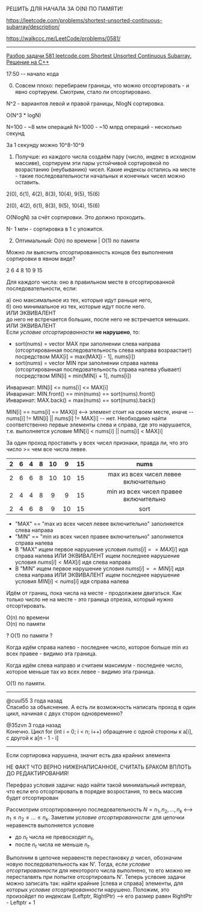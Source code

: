 РЕШИТЬ ДЛЯ НАЧАЛА ЗА O(N) ПО ПАМЯТИ!

https://leetcode.com/problems/shortest-unsorted-continuous-subarray/description/

https://walkccc.me/LeetCode/problems/0581/

____

[Разбор задачи 581 leetcode.com Shortest Unsorted Continuous Subarray. Решение на C++](https://www.youtube.com/watch?v=WSLTFJ_aiB8)

17:50 -- начало кода

0. Совсем плохо: перебираем границы, что можно отсортировать - и явно сортируем. Смотрим, стало ли отсортировано.

N^2 - вариантов левой и правой границы, NlogN сортировка. 

O(N^3 * logN)

N=100 - ~8 млн операций
N=1000 - ~10 млрд операций - несколько секунд

3а 1 секунду можно 10^8-10^9

1. Получше: из каждого числа создаём пару (число, индекс в 
исходном массиве), сортируем эти пары устойчивой сортировкой 
по возрастанию (неубыванию) чисел. Какие индексы остались на 
месте - такие последовательности начальных и конечных чисел 
можно оставить.

2(0), б(1), 4(2), 8(3), 10(4), 9(5), 15(6)


2(0), 4(2), б(1), 8(3), 9(5), 10(4), 15(6) 

О(NlogN) за счёт сортировки. Это должно проходить. 

N- 1 млн - сортировка в 1 с уложится.

2. Оптимальный: O(n) по времени  | O(1) по памяти

Можно ли выяснить отсортированность концов без выполнения 
сортировки в явном виде?

 2 6 4 8 10 9 15

Для каждого числа: оно в правильном месте в отсортированной последовательности, если: 

а) оно максимальное из тех, которые идут раньше него,  
б) оно минимальное из тех, которые идут после него.  
ИЛИ ЭКВИВАЛЕНТ  
до него не встречается больших, после него не встречается меньших.  
ИЛИ ЭКВИВАЛЕНТ  
Если *условие отсортированности* **не нарушено**, то:
- sort(nums) = vector <int> MAX при заполнении слева направа (отсортированная последовательность слева направа возраастает) посредством MAX[i] = max(MAX[i - 1], nums[i])
- sort(nums) = vector <int> MIN при заполнении справа налева (отсортированная последовательность справа налева убывает) посредством MIN[i] = min(MIN[i + 1], nums[i])


Инваринат: MIN[i] <= nums[i] <= MAX[i]  
Инваринат: MIN.front() == min(nums) == sort(nums).front()  
Инваринат: MAX.back() = max(nums) == sort(nums).back()

MIN[i] == nums[i] == MAX[i] <--> элемент стоит на своем месте, иначе -- nums[i] != MIN[i]  || nums[i] != MAX[i] -- нет. Необходимо найти соответственно первые элементы слева и справа, где это нарушается, т.е. выполняется условие MIN[i] < nums[i] || nums[i] < MAX[i] 

3а один проход проставить у всех чисел признаки, правда ли, что это число >= чем все числа левее.

| 2 	| 6 	| 4 	| 8 	| 10 	|  9 	| 15 	|   	|                  nums                  	|
|:-:	|:-:	|:-:	|:-:	|:--:	|:--:	|:--:	|:-:	|:--------------------------------------:	|
| 2 	| 6 	| 6 	| 8 	| 10 	| 10 	| 15 	|   	|  max из всех чисел левее включительно  	|
| 2 	| 4 	| 4 	| 8 	|  9 	|  9 	| 15 	|   	| min из всех чисел правее включительно 	 |
| 2 	| 4 	| 6 	| 8 	| 9  	|  10 | 15 	|   	|                  sort                  	|

- "MAX" == "max из всех чисел левее включительно" заполняется слева направа
- "MIN" == "min из всех чисел правее включительно" заполняется справа налева
- В "MAX" ищем первое нарушение условия $nums[i] ==  MAX[i]$ идя справа налева ИЛИ ЭКВИВАЛЕНТ ищем последнее нарушение условия $nums[i] <  MAX[i]$ идя слева направа
- В "MIN" ищем первое нарушение условия $nums[i] == MIN[i]$ идя слева направа ИЛИ ЭКВИВАЛЕНТ ищем последнее нарушение условия $MIN[i] < nums[i]$ идя справа налева

Идём от границ, пока числа на месте - продолжаем двигаться. 
Как только число не на месте - это граница отрезка, который нужно отсортировать.

O(n) по времени   
O(n) по памяти  

? O(1) по памяти ?

Когда идём справа налево - последнее число, которое больше min из всех правее - видимо эта граница.

Когда идём слева направо и считаем максимум - последнее число, 
которое меньше тах из всех левее - видимо эта граница.

O(1) по памяти.

____

@cuul55
3 года назад  
Спасибо за объяснение. А есть ли возможность написать проход в один цикл, начиная с двух сторон одновременно?


@35zvn
3 года назад  
Конечно. Цикл for (int i = 0; i < n; i++) обращение с одной стороны к a[i], с другой к a[n - 1 - i]

____

Если сортировка нарушена, значит есть два крайних элемента 

НЕ ФАКТ ЧТО ВЕРНО НИЖЕНАПИСАННОЕ, СЧИТАТЬ БРАКОМ ВПЛОТЬ ДО РЕДАКТИРОВАНИЯ!

Перефраз условия задачи: надо найти такой минимальный интервал, что если его отсортировать в порядке возростания, то весь массив будет отсортирован

Рассмотрим отсортированную последовательность $N = {n_1, n_2, ..., n_k}$ <--> $n_1 \leqslant n_2 \leqslant ... \leqslant n_k$. Заметим *условие отсортированности:* для цепочки неравенств выполняется условие   
- до $n_t$ числа не превосходят $n_t$, 
- после $n_t$ числа не меньше $n_t$.  

Выполним в цепочке неравенств перестановку $p$ чисел, обозначим новую последовательность как N'. Тогда, если *условие отсортированности* для некоторого числа выполнено, то его можно не пересталвять при попытке отсортировать N'. Теперь услвоие задачи можно записать так: найти крайние [слева и справа] элементы, для которых *условие отсортированности* нарушено. 
Положим, это произойдет по индексам (Leftptr, RightPtr) --> его размер равен RightPtr - Leftptr + 1 
